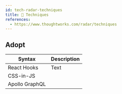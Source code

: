 ```yaml
---
id: tech-radar-techniques
title: 🤖 Techniques
references:
  - https://www.thoughtworks.com/radar/techniques
---
```


## Adopt

| Syntax      | Description |
| ----------- | ----------- |
| React Hooks  | Text        |
| CSS-in-JS | |
| Apollo GraphQL | |